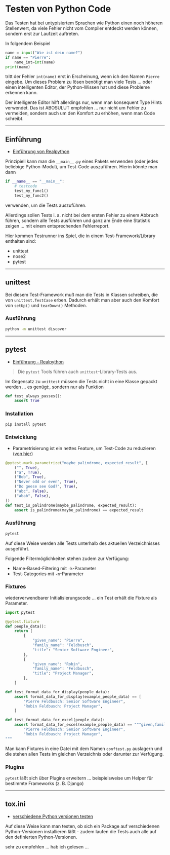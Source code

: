 # Testen von Python Code

Das Testen hat bei untypisiertem Sprachen wie Python einen noch höheren Stellenwert, da viele Fehler nicht vom Compiler entdeckt werden können, sondern erst zur Laufzeit auftreten.

In folgendem Beispiel

```python
name = input("Wie ist dein name?")
if name == "Pierre":
    name_int=int(name)
print(name)
```

tritt der Fehler `int(name)` erst in Erscheinung, wenn ich den Namen `Pierre` eingebe. Um dieses Problem zu lösen benötigt man viele Tests ... oder einen intelligenten Editor, der Python-Wissen hat und diese Probleme erkennen kann.

Der intelligente Editor hilft allerdings nur, wenn man konsequent Type Hints verwendet. Das ist ABOSULUT empfohlen ... nur nicht um Fehler zu vermeiden, sondern auch um den Komfort zu erhöhen, wenn man Code schreibt.

---

## Einführung

* [Einführung von Realpython](https://realpython.com/python-testing/)

Prinzipiell kann man die `__main__.py` eines Pakets verwenden (oder jedes beliebige Python-Modul), um Test-Code auszuführen. Hierin könnte man dann

```python
if __name__ == "__main__":
    # testcode
    test_my_func1()
    test_my_func2()
```

verwenden, um die Tests auszuführen.

Allerdings sollen Tests i. a. nicht bei dem ersten Fehler zu einem Abbruch führen, sondern alle Tests ausführen und ganz am Ende eine Statistik zeigen ... mit einem entsprechenden Fehlerreport.

Hier kommen Testrunner ins Spiel, die in einem Test-Framework/Library enthalten sind:

* unittest
* nose2
* pytest

---

## unittest

Bei diesem Test-Framework muß man die Tests in Klassen schreiben, die von `unittest.TestCase` erben. Dadurch erhält man aber auch den Komfort von `setUp()` und `tearDown()` Methoden.

### Ausführung

```bash
python -m unittest discover
```

---

## pytest

* [Einführung - Realpython](https://realpython.com/pytest-python-testing/)

> Die `pytest` Tools führen auch `unittest`-Library-Tests aus.

Im Gegensatz zu `unittest` müssen die Tests nicht in eine Klasse gepackt werden ... es genügt:, sondern nur als Funktion

```python
def test_always_passes():
    assert True
```

### Installation

```bash
pip install pytest
```

### Entwicklung

* Parametrisierung ist ein nettes Feature, um Test-Code zu reduzieren ([von hier](https://realpython.com/pytest-python-testing/))

```python
@pytest.mark.parametrize("maybe_palindrome, expected_result", [
    ("", True),
    ("a", True),
    ("Bob", True),
    ("Never odd or even", True),
    ("Do geese see God?", True),
    ("abc", False),
    ("abab", False),
])
def test_is_palindrome(maybe_palindrome, expected_result):
    assert is_palindrome(maybe_palindrome) == expected_result
```

### Ausführung

```bash
pytest
```

Auf diese Weise werden alle Tests unterhalb des aktuellen Verzeichnisses ausgeführt.

Folgende Filtermöglichkeiten stehen zudem zur Verfügung:

* Name-Based-Filtering mit `-k`-Parameter
* Test-Categories mit `-m`-Parameter

### Fixtures

wiederverwendbarer Initialisierungscode ... ein Test erhält die Fixture als Parameter.

```python
import pytest

@pytest.fixture
def people_data():
    return [
        {
            "given_name": "Pierre",
            "family_name": "Feldbusch",
            "title": "Senior Software Engineer",
        },
        {
            "given_name": "Robin",
            "family_name": "Feldbusch",
            "title": "Project Manager",
        },
    ]

def test_format_data_for_display(people_data):
    assert format_data_for_display(example_people_data) == [
        "Pierre Feldbusch: Senior Software Engineer",
        "Robin Feldbusch: Project Manager",
    ]

def test_format_data_for_excel(people_data):
    assert format_data_for_excel(example_people_data) == """given,family,title
        "Pierre Feldbusch: Senior Software Engineer",
        "Robin Feldbusch: Project Manager",
"""
```

Man kann Fixtures in eine Datei mit dem Namen `conftest.py` auslagern und die stehen allen Tests im gleichen Verzeichnis oder darunter zur Verfügung.

### Plugins

`pytest` läßt sich über Plugins erweitern ... beispielsweise um Helper für bestimmte Frameworks (z. B. Django)

---

## tox.ini

* [verschiedene Python versionen testen](https://tox.readthedocs.io/en/latest/)

Auf diese Weise kann man testen, ob sich ein Package auf verschiedenen Python-Versionen installieren läßt - zudem laufen die Tests auch alle auf den definierten Python-Versionen.

sehr zu empfehlen ... hab ich gelesen ...
